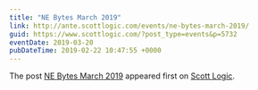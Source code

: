 ```yaml
---
title: "NE Bytes March 2019"
link: http://ante.scottlogic.com/events/ne-bytes-march-2019/
guid: https://www.scottlogic.com/?post_type=events&p=5732
eventDate: 2019-03-20
pubDateTime: 2019-02-22 10:47:55 +0000
---
```


<p>The post <a rel="nofollow" href="http://ante.scottlogic.com/events/ne-bytes-march-2019/">NE Bytes March 2019</a> appeared first on <a rel="nofollow" href="http://ante.scottlogic.com">Scott Logic</a>.</p>